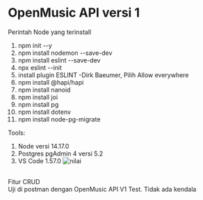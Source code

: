# OpenMusic API versi 1

Perintah Node yang terinstall<br>
1. npm init --y
2. npm install nodemon --save-dev
3. npm install eslint --save-dev
4. npx eslint --init
5. install plugin ESLINT -Dirk Baeumer, Pilih Allow everywhere
6. npm install @hapi/hapi
7. npm install nanoid
8. npm install joi
9. npm install pg
10. npm install dotenv
11. npm install node-pg-migrate <br>

Tools:<br>
1. Node versi 14.17.0<br>
2. Postgres pgAdmin 4 versi 5.2<br>
3. VS Code 1.57.0 ![nilai](https://user-images.githubusercontent.com/68908992/145614647-4a366e8d-86c2-4888-9999-7140da7349dc.png)


<br>
Fitur CRUD
<br>
Uji di postman dengan OpenMusic API V1 Test. Tidak ada kendala 
